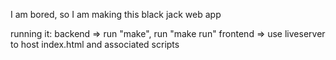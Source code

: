 I am bored, so I am making this black jack web app


running it:
backend => run "make", run "make run"
frontend => use liveserver to host index.html and associated scripts